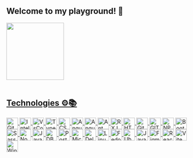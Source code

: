 ## Welcome to my playground! 🚀
<div>
  <a href="https://github.com/portoGUI">
 <!-- <img height="150em" src="https://github-readme-stats.vercel.app/api?username=portoGUI&show_icons=true&icon_color=ffaa00&theme=city_lights&hide_border=true&border_radius=2&include_all_commits=true&count_private=true"/> -->
  <img height="150em" src="https://github-readme-stats.vercel.app/api/top-langs/?username=portoGUI&theme=city_lights&hide_border=true&border_radius=2&layout=compact&langs_count=7"/>
</div><br>

  ## Technologies ⚙📚

<div style="display: inline_block">
  <img align="center" alt="GitHub" title="GitHub" width="30" src="https://cdn.jsdelivr.net/gh/devicons/devicon@latest/icons/github/github-original.svg" />
  <img align="center" alt="Intellij" title="Intellij" width="30" src="https://cdn.jsdelivr.net/gh/devicons/devicon/icons/intellij/intellij-plain.svg"/>
  <img align="center" alt="VsCode" title="VsCode" width="30" src="https://cdn.jsdelivr.net/gh/devicons/devicon/icons/vscode/vscode-original.svg"/>
  <img align="center" alt="TypeScript" title="TypeScript" width="30" src="https://cdn.jsdelivr.net/gh/devicons/devicon/icons/typescript/typescript-plain.svg"/>
  <img align="center" alt="CSS3" title="CSS3" width="30" src="https://cdn.jsdelivr.net/gh/devicons/devicon/icons/css3/css3-plain.svg"/>
  
  <img align="center" alt="Angular" title="Angular" width="30" src="https://cdn.jsdelivr.net/gh/devicons/devicon/icons/angularjs/angularjs-plain.svg"/>
  <img align="center" alt="Angular Material" title="Angular Material" width="30" src="https://cdn.jsdelivr.net/gh/devicons/devicon@latest/icons/angularmaterial/angularmaterial-original.svg" />
<img align="center" alt="Ant Design" title="Ant Design" width="30" src="https://cdn.jsdelivr.net/gh/devicons/devicon@latest/icons/antdesign/antdesign-original.svg" />       
  <img align="center" alt="RXJS" title="RXJS" width="30" src="https://cdn.jsdelivr.net/gh/devicons/devicon@latest/icons/rxjs/rxjs-original.svg" />        
  <img align="center" alt="HTML5" title="HTML5" width="30" src="https://cdn.jsdelivr.net/gh/devicons/devicon/icons/html5/html5-plain.svg"/>
  <img align="center" alt="GitLab" title="GitLab" width="30" src="https://cdn.jsdelivr.net/gh/devicons/devicon@latest/icons/gitlab/gitlab-original.svg" />  
  <img align="center" alt="GIT" title="GIT" width="30" src="https://cdn.jsdelivr.net/gh/devicons/devicon/icons/git/git-plain.svg"/>
  <img align="center" alt="NPM" title="NPM" width="30" src="https://cdn.jsdelivr.net/gh/devicons/devicon/icons/npm/npm-original-wordmark.svg"/>
  
  <img align="center" alt="Bootstrap" title="Bootstrap" width="30" src="https://cdn.jsdelivr.net/gh/devicons/devicon/icons/bootstrap/bootstrap-plain.svg"/>
  <img align="center" alt="Sass" title="Sass" width="30" src="https://cdn.jsdelivr.net/gh/devicons/devicon/icons/sass/sass-original.svg"/>
  
  <img align="center" alt="Node.js" title="Node.js" width="30" src="https://cdn.jsdelivr.net/gh/devicons/devicon/icons/nodejs/nodejs-plain.svg"/>
  <img align="center" alt="JavaScript" title="JavaScript" width="30" src="https://cdn.jsdelivr.net/gh/devicons/devicon/icons/javascript/javascript-plain.svg"/>
  <img align="center" alt="DBeaver" title="DBeaver" width="30" src="https://cdn.jsdelivr.net/gh/devicons/devicon@latest/icons/dbeaver/dbeaver-original.svg" />
  <img align="center" alt="PostgreSQL" title="PostgreSQL" width="30" src="https://cdn.jsdelivr.net/gh/devicons/devicon@latest/icons/postgresql/postgresql-plain.svg" />
  <img align="center" alt="MicrosoftSQLServer" title="MicrosoftSQLServer" width="30" src="https://cdn.jsdelivr.net/gh/devicons/devicon@latest/icons/microsoftsqlserver/microsoftsqlserver-plain.svg" />
  <img align="center" alt="Delphi" title="Delphi" width="30" src="https://www.svgrepo.com/show/373548/delphi.svg"/>
  <img align="center" alt="Linux" title="Linux" width="30" src="https://cdn.jsdelivr.net/gh/devicons/devicon@latest/icons/linux/linux-original.svg" />
  <img align="center" alt="Fedora" title="Fedora" width="30" src="https://cdn.jsdelivr.net/gh/devicons/devicon@latest/icons/fedora/fedora-plain.svg" />
  <img align="center" alt="Ubuntu" title="Ubuntu" width="30" src="https://cdn.jsdelivr.net/gh/devicons/devicon@latest/icons/ubuntu/ubuntu-original.svg" />
  <img align="center" alt="Java" title="Java" width="30" src="https://cdn.jsdelivr.net/gh/devicons/devicon@latest/icons/java/java-plain-wordmark.svg" />
  <img align="center" alt="Figma" title="Figma" width="30" src="https://cdn.jsdelivr.net/gh/devicons/devicon@latest/icons/figma/figma-original.svg" />  
  <img align="center" alt="React" title="React" width="30" src="https://cdn.jsdelivr.net/gh/devicons/devicon@latest/icons/react/react-original.svg" />
  <img align="center" alt="Vite" title="Vite" width="30" src="https://cdn.jsdelivr.net/gh/devicons/devicon@latest/icons/vitejs/vitejs-original.svg" />
  <img align="center" alt="Windows" title="Windows" width="30" src="https://cdn.jsdelivr.net/gh/devicons/devicon@latest/icons/windows8/windows8-original.svg" />
          
</div>

  ##
